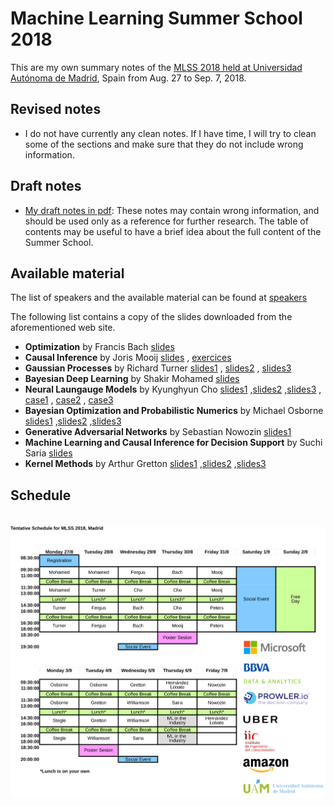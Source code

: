 # Machine Learning Summer School 2018

This are my own summary notes of the [MLSS 2018 held at Universidad Autónoma de
Madrid](http://mlss.ii.uam.es/mlss2018/index.html), Spain from Aug. 27 to Sep.
7, 2018.

## Revised notes

- I do not have currently any clean notes. If I have time, I will try to clean some of
the sections and make sure that they do not include wrong information.

## Draft notes

- [My draft notes in pdf](main.pdf): These notes may contain wrong information,
  and should be used only as a reference for further research. The table of
contents may be useful to have a brief idea about the full content of the
Summer School.

## Available material

The list of speakers and the available material can be found at [speakers](http://mlss.ii.uam.es/mlss2018/speakers.html)

The following list contains a copy of the slides downloaded from the
aforementioned web site.

- **Optimization** by Francis Bach [slides](slides/francis_bach_optimization/bach.pdf)
- **Causal Inference** by Joris Mooij
[slides](slides/joris_mooij_causal_inference/mooij.pdf)
, [exercices](slides/joris_mooij_causal_inference/mooij_ex.pdf)
- **Gaussian Processes** by Richard Turner [slides1](slides/richard_turner_gaussian_processes/turner1.pdf)
, [slides2](slides/richard_turner_gaussian_processes/turner2.pdf)
, [slides3](slides/richard_turner_gaussian_processes/turner3.pdf)
- **Bayesian Deep Learning** by Shakir Mohamed [slides](slides/shakir_mohamed_bayesian_deep_learning/mohamed.pdf)
- **Neural Laungauge Models** by Kyunghyun Cho
 [slides1](slides/kyunghyun_cho_neural_language_models/cho1.pptx)
,[slides2](slides/kyunghyun_cho_neural_language_models/cho2.pptx)
,[slides3](slides/kyunghyun_cho_neural_language_models/cho3.pptx)
,  [case1](slides/kyunghyun_cho_neural_language_models/cho_case1.pptx)
,  [case2](slides/kyunghyun_cho_neural_language_models/cho_case2.pptx)
,  [case3](slides/kyunghyun_cho_neural_language_models/cho_case3.pptx)
- **Bayesian Optimization and Probabilistic Numerics** by Michael Osborne [slides1](slides/michael_osborne_bayesian_optimization_and_prob_numerics/osborne1.pdf)
,[slides2](slides/michael_osborne_bayesian_optimization_and_prob_numerics/osborne2.pdf)
,[slides3](slides/michael_osborne_bayesian_optimization_and_prob_numerics/osborne3.pdf)
- **Generative Adversarial Networks** by Sebastian Nowozin
  [slides1](slides/sebastian_nowozin_gans/gans.pdf)
- **Machine Learning and Causal Inference for Decision Support** by Suchi Saria [slides](slides/suchi_saria_ml_causal_inference_decision/saria.pdf)
- **Kernel Methods** by Arthur Gretton 
[slides1](slides/arthur_gretton_kernel_methods/gretton1.pdf)
,[slides2](slides/arthur_gretton_kernel_methods/gretton2.pdf)
,[slides3](slides/arthur_gretton_kernel_methods/gretton3.pdf)


## Schedule

<p align="center">
  <img alt="schedule" src="figures/schedule_MLSS_2018_logos.svg" vspace="20" widht="80%"/>
</p>
